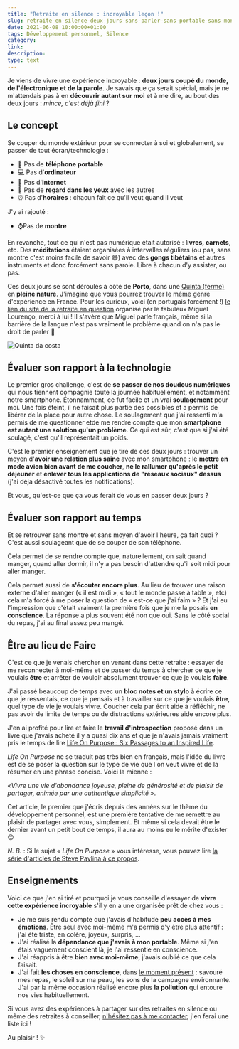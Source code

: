 ```yaml
---
title: "Retraite en silence : incroyable leçon !"
slug: retraite-en-silence-deux-jours-sans-parler-sans-portable-sans-montre
date: 2021-06-08 10:00:00+01:00
tags: Développement personnel, Silence
category: 
link: 
description: 
type: text
---
```


Je viens de vivre une expérience incroyable : __deux jours coupé du monde, de l'électronique et de la parole__. Je savais que ça serait spécial, mais je ne m'attendais pas à en __découvrir autant sur moi__ et à me dire, au bout des deux jours : _mince, c'est déjà fini_ ?

<!-- TEASER_END -->

## Le concept

Se couper du monde extérieur pour se connecter à soi et globalement, se passer de tout écran/technologie :

- 📵 Pas de __téléphone portable__
- 💻 Pas d'__ordinateur__
- 🔗 Pas d'__Internet__
- 👀 Pas de __regard dans les yeux__ avec les autres
- ⏰ Pas d'__horaires__ : chacun fait ce qu'il veut quand il veut

J'y ai rajouté :
- ⌚Pas de __montre__

En revanche, tout ce qui n'est pas numérique était autorisé : __livres, carnets__, etc. Des __méditations__ étaient organisées à intervalles réguliers (ou pas, sans montre c'est moins facile de savoir 😅) avec des __gongs tibétains__ et autres instruments et donc forcément sans parole. Libre à chacun d'y assister, ou pas.

Ces deux jours se sont déroulés à côté de __Porto__, dans une [Quinta (ferme)](https://www.quintadacosta.pt/) en __pleine nature__. J'imagine que vous pourrez trouver le même genre d'expérience en France. Pour les curieux, voici (en portugais forcément !) [le lien du site de la retraite en question](https://www.retirodesilencio.com/) organisé par le fabuleux Miguel Lourenço, merci à lui ! Il s'avère que Miguel parle français, même si la barrière de la langue n'est pas vraiment le problème quand on n'a pas le droit de parler 🥸

![Quinta da costa](/images/quinta_da_costa.jpg)


## Évaluer son rapport à la technologie

Le premier gros challenge, c'est de __se passer de nos doudous numériques__ qui nous tiennent compagnie toute la journée habituellement, et notamment notre smartphone. Étonnamment, ce fut facile et un vrai __soulagement__ pour moi. Une fois éteint, il ne faisait plus partie des possibles et a permis de libérer de la place pour autre chose. Le soulagement que j'ai ressenti m'a permis de me questionner etde me rendre compte que mon __smartphone est autant une solution qu'un problème__. Ce qui est sûr, c'est que si j'ai été soulagé, c'est qu'il représentait un poids.

C'est le premier enseignement que je tire de ces deux jours : trouver un moyen d'__avoir une relation plus saine__ avec mon smartphone : le __mettre en mode avion bien avant de me coucher__, __ne le rallumer qu'après le petit déjeuner__ et __enlever tous les applications de "réseaux sociaux" dessus__ (j'ai déja désactivé toutes les notifications).

Et vous, qu'est-ce que ça vous ferait de vous en passer deux jours ?

## Évaluer son rapport au temps

Et se retrouver sans montre et sans moyen d'avoir l'heure, ça fait quoi ? C'est aussi soulageant que de se couper de son téléphone.

Cela permet de se rendre compte que, naturellement, on sait quand manger, quand aller dormir, il n'y a pas besoin d'attendre qu'il soit midi pour aller manger.

Cela permet aussi de __s'écouter encore plus__. Au lieu de trouver une raison externe d'aller manger (« il est midi », « tout le monde passe à table », etc) cela m'a forcé à me poser la question de « est-ce que j'ai faim » ? Et j'ai eu l'impression que c'était vraiment la première fois que je me la posais __en conscience__. La réponse a plus souvent été non que oui. Sans le côté social du repas, j'ai au final assez peu mangé.

## Être au lieu de Faire

C'est ce que je venais chercher en venant dans cette retraite : essayer de me reconnecter à moi-même et de passer du temps à chercher ce que je voulais __être__ et arrêter de vouloir absolument trouver ce que je voulais __faire__.

J'ai passé beaucoup de temps avec un __bloc notes et un stylo__ à écrire ce que je ressentais, ce que je pensais et à travailler sur ce que je voulais __être__, quel type de vie je voulais vivre. Coucher cela par écrit aide à réfléchir, ne pas avoir de limite de temps ou de distractions extérieures aide encore plus.

J'en ai profité pour lire et faire le __travail d'introspection__ proposé dans un livre que j'avais acheté il y a quasi dix ans et que je n'avais jamais vraiment pris le temps de lire [Life On Purpose:: Six Passages to an Inspired Life](https://www.amazon.fr/Life-Purpose-Passages-Inspired-English-ebook/dp/B009ABMG9I/).

_Life On Purpose_ ne se traduit pas très bien en français, mais l'idée du livre est de se poser la question sur le type de vie que l'on veut vivre et de la résumer en une phrase concise. Voici la mienne :

«_Vivre une vie d'abondance joyeuse, pleine de générosité et de plaisir de partager, animée par une authentique simplicité_ ».

Cet article, le premier que j'écris depuis des années sur le thème du développement personnel, est une première tentative de me remettre au plaisir de partager avec vous, simplement. Et même si cela devait être le dernier avant un petit bout de temps, il aura au moins eu le mérite d'exister 😊

_N. B._ : Si le sujet « _Life On Purpose_ » vous intéresse, vous pouvez lire [la série d'articles de Steve Pavlina à ce propos](https://stevepavlina.com/blog/2005/06/the-meaning-of-life-discover-your-purpose/).

## Enseignements

Voici ce que j'en ai tiré et pourquoi je vous conseille d'essayer de __vivre cette expérience incroyable__ s'il y en a une organisée prêt de chez vous :

- Je me suis rendu compte que j'avais d'habitude __peu accès à mes émotions__. Être seul avec moi-même m'a permis d'y être plus attentif : j'ai été triste, en colère, joyeux, surpris, …
- J'ai réalisé la __dépendance que j'avais à mon portable__. Même si j'en étais vaguement conscient là, je l'ai ressentie en conscience.
- J'ai réappris à être __bien avec moi-même__, j'avais oublié ce que cela faisait.
- J'ai fait __les choses en conscience__, dans [le moment présent](/blog/fr/le-pouvoir-du-moment-pr%C3%A9sent) : savouré mes repas, le soleil sur ma peau, les sons de la campagne environnante. J'ai par la même occasion réalisé encore plus __la pollution__ qui entoure nos vies habituellement.

Si vous avez des expériences à partager sur des retraites en silence ou même des retraites à conseiller, [n'hésitez pas à me contacter](/about), j'en ferai une liste ici !

Au plaisir ! ✨
